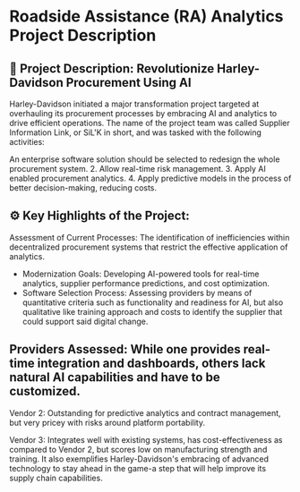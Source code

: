# Roadside Assistance (RA) Analytics Project Description

## 📌 Project Description: Revolutionize Harley-Davidson Procurement Using AI

Harley-Davidson initiated a major transformation project targeted at overhauling its procurement processes by embracing AI and analytics to drive efficient operations. The name of the project team was called Supplier Information Link, or SiL'K in short, and was tasked with the following activities:

An enterprise software solution should be selected to redesign the whole procurement system.
2. Allow real-time risk management.
3. Apply AI enabled procurement analytics.
4. Apply predictive models in the process of better decision-making, reducing costs.

## ⚙️ Key Highlights of the Project:
Assessment of Current Processes: The identification of inefficiencies within decentralized procurement systems that restrict the effective application of analytics.
- Modernization Goals: Developing AI-powered tools for real-time analytics, supplier performance predictions, and cost optimization.
- Software Selection Process: Assessing providers by means of quantitative criteria such as functionality and readiness for AI, but also qualitative like training approach and costs to identify the supplier that could support said digital change.

## Providers Assessed: While one provides real-time integration and dashboards, others lack natural AI capabilities and have to be customized.

Vendor 2: Outstanding for predictive analytics and contract management, but very pricey with risks around platform portability. 

Vendor 3: Integrates well with existing systems, has cost-effectiveness as compared to Vendor 2, but scores low on manufacturing strength and training. It also exemplifies Harley-Davidson's embracing of advanced technology to stay ahead in the game-a step that will help improve its supply chain capabilities.
